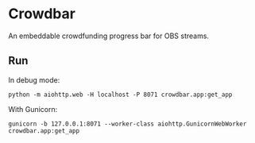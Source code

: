 # Crowdbar

An embeddable crowdfunding progress bar for OBS streams.

## Run

In debug mode:

    python -m aiohttp.web -H localhost -P 8071 crowdbar.app:get_app

With Gunicorn:

    gunicorn -b 127.0.0.1:8071 --worker-class aiohttp.GunicornWebWorker crowdbar.app:get_app
